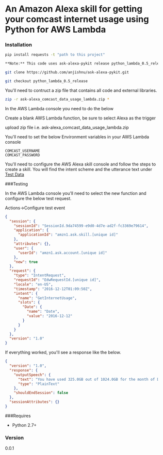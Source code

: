 # An Amazon Alexa skill for getting your comcast internet usage using Python for AWS Lambda 

### Installation

```bash
pip install requests -t "path to this project"

**Note:** This code uses ask-alexa-pykit release python_lambda_0.5_release 
```

```bash
git clone https://github.com/anjishnu/ask-alexa-pykit.git

git checkout python_lambda_0.5_release 
```

You'll need to contruct a zip file that contains all code and external libraries.

```bash
zip -r ask-alexa_comcast_data_usage_lambda.zip *
```

In the AWS Lambda console you need to do the below

Create a blank AWS Lambda function, be sure to select Alexa as the trigger

upload zip file i.e. ask-alexa_comcast_data_usage_lambda.zip

You'll need to set the below Environment variables in your AWS Lambda console

    COMCAST_USERNAME
    COMCAST_PASSWORD

You'll need to configure the AWS Alexa skill console and follow the steps to create a skill. You will find the 
intent scheme and the utterance text under [Test Data](/test-data)

###Testing

In the AWS Lambda console you'll need to select the new function and configure the below test request.

Actions->Configure test event

```json
{
  "session": {
    "sessionId": "SessionId.9da74599-e9d0-4d7e-ad2f-fc3369e79614",
    "application": {
      "applicationId": "amzn1.ask.skill.[unique id]"
    },
    "attributes": {},
    "user": {
      "userId": "amzn1.ask.account.[unique id]"
    },
    "new": true
  },
  "request": {
    "type": "IntentRequest",
    "requestId": "EdwRequestId.[unique id]",
    "locale": "en-US",
    "timestamp": "2016-12-12T01:09:50Z",
    "intent": {
      "name": "GetInternetUsage",
      "slots": {
        "Date": {
          "name": "Date",
          "value": "2016-12-12"
        }
      }
    }
  },
  "version": "1.0"
}
```

If everything worked, you'll see a response like the below.

```json
{
  "version": "1.0",
  "response": {
    "outputSpeech": {
      "text": "You have used 325.0GB out of 1024.0GB for the month of December!",
      "type": "PlainText"
    },
    "shouldEndSession": false
  },
  "sessionAttributes": {}
}
```

###Requires

* Python 2.7+

### Version
0.0.1